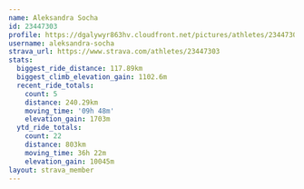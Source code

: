```yaml
---
name: Aleksandra Socha
id: 23447303
profile: https://dgalywyr863hv.cloudfront.net/pictures/athletes/23447303/14745546/4/large.jpg
username: aleksandra-socha
strava_url: https://www.strava.com/athletes/23447303
stats:
  biggest_ride_distance: 117.89km
  biggest_climb_elevation_gain: 1102.6m
  recent_ride_totals:
    count: 5
    distance: 240.29km
    moving_time: '09h 48m'
    elevation_gain: 1703m
  ytd_ride_totals:
    count: 22
    distance: 803km
    moving_time: 36h 22m
    elevation_gain: 10045m
layout: strava_member
--- 
```

